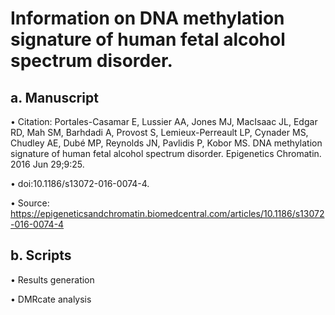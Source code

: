 # Information on DNA methylation signature of human fetal alcohol spectrum disorder.

## a. Manuscript
  • Citation: Portales-Casamar E, Lussier AA, Jones MJ, MacIsaac JL, Edgar RD, Mah SM, Barhdadi A, Provost S, Lemieux-Perreault LP, Cynader MS, Chudley AE, Dubé MP, Reynolds JN, Pavlidis P, Kobor MS. DNA methylation signature of human fetal
alcohol spectrum disorder. Epigenetics Chromatin. 2016 Jun 29;9:25. 

  • doi:10.1186/s13072-016-0074-4. 

  • Source: https://epigeneticsandchromatin.biomedcentral.com/articles/10.1186/s13072-016-0074-4
## b. Scripts
  • Results generation
  
  • DMRcate analysis
